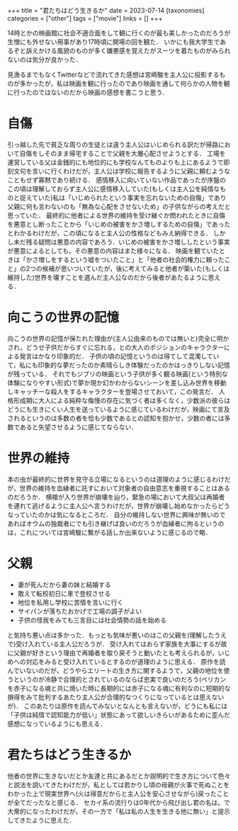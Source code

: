 +++
title = "君たちはどう生きるか"
date = 2023-07-14
[taxonomies]
categories = ["other"]
tags = ["movie"]
links = []
+++

14時とかの映画館に社会不適合面をして観に行くのが最も美しかったのだろうが生憎にも外せない用事があり17時頃に開場の回を観た．
いかにも我大学生であるぞと訴えかける風貌のものが多く嫌悪感を覚えたがスーツを着たものがみられないのは気分が良かった．

見漁るまでもなくTwitterなどで流れてきた感想は宮崎駿を主人公に投影するものが多かったが，私は映画を観に行ったのであり映画を通して何らかの人物を観に行ったのではないのだから映画の感想を書こうと思う．

# 自傷
引っ越した先で貧乏な周りの生徒とは違う主人公はいじめられる訳だが帰路において自傷をしそのまま帰宅することで父親を大層心配させようとする．
工場を運営している父は金銭的にも地位的にも学校なんてものよりも上にあるようで即刻文句を言いに行くわけだが，主人公は学校に報告するように父親に頼むようなこともせず寡黙であり続ける．
感情移入に向いていない作品であったが序盤のこの頃は理解しておらず主人公に感情移入していた(もしくは主人公を純情なものと捉えていた)私は「いじめられたという事実を忘れないための自傷」であり父親に何も言わないのも「無為な心配をさせないため」の子供ながらの考えだと思っていた．
最終的に他者による世界の維持を受け継ぐか問われたときに自傷を悪意とし断ったことから「いじめの被害をかさ増しするための自傷」であったとわかるわけだが，この頃になると主人公の性格などもみえ納得できる．
しかし未だ残る疑問は悪意の内容であろう．いじめの被害をかさ増ししたという事実が悪意によるとしても，その悪意の内容はまた様々になる．
映画を観ていたときは「かさ増しをするという嘘をついたこと」と「他者の社会的権力に頼ったこと」の2つの候補が思いついていたが，後に考えてみると他者が築いた(もしくは維持した)世界を壊すことを選んだ主人公なのだから後者があたるように思える．

# 向こうの世界の記憶
向こうの世界の記憶が保たれた理由が(主人公由来のものでは無いと)完全に明かされ，どうせ子供だからすぐに忘れる，との大人のポジションのキャラクターによる発言はかなり印象的だ．
子供の頃の記憶というのは得てして混濁していて，私にも印象的な夢だったのか素晴らしき体験だったのかはっきりしない記憶が残っている．
それでもジブリの映画という子供が多く観る映画(という特別な体験になりやすい形式)で夢か現か幻かわからないシーンを差し込み世界を移動しキャッチーな殺人をするキャラクターを登場させておいて，この発言だ．
人格形成期に大人による純粋な侮慢の存在に気づく者は多くなく，少数派の彼らはどうにも生きにくい人生を送っているように感じているわけだが，映画にて言及されるというのは多数の者を恰も少数であるとの認知を抱かせ，少数の者には多数であると失望させるように感じてならない．

# 世界の維持
本の虫が最終的に世界を見守る立場になるというのは道理のように感じるわけだが，世界の維持を血縁者に託すにおいて対象者の自由意志を重視することはあるのだろうか．
横槍が入り世界が崩壊を辿り，緊急の場において大叔父は再婚者を連れて逃げるように主人公へ言うわけだが，世界が崩壊し始めなかったらどうなっていたのかは気になるところだ．
自分の維持しない世界に興味が無いのであればオウムの独裁者にでも引き継げば良いのだろうが血縁者に拘るというのは，これについては宮崎駿に繋がる話しか出来ないように感じるので略．

# 父親
- 妻が死んだから妻の妹と結婚する
- 敢えて転校初日に車で登校させる
- 地位を私用し学校に苦情を言いに行く
- サイパンが落ちたおかげで工場の調子がよい
- 子供の怪我をみても三言目には社会情勢の話を始める

と気持ち悪い点は多かった．もっとも気味が悪いのはこの父親を(理解したうえで)受け入れている主人公だろうが．
受け入れてはおらず家族を大事にするが故に父親が好きという理由で再婚者を取り戻そうと動いたとも考えられるが，いじめへの対応をみると受け入れているとするのが道理のように思える．
原作を読んでいないのだが，どうやらエリートの生き方に関するようで，父親の地位を使うというのが冷静で合理的とされているのならば忠実で良いのだろう(ペリカンを赤子になる魂と共に焼いた時に長期的には赤子になる魂に有利なのに短期的な損得をみて批判するあたり主人公が合理的なつくりになっているとは思えないが)．
このあたりは原作を読んでみないとなんとも言えないが，どうにも私には「子供は純情で認知能力が低い」状態にあって欲しいきらいがあるために歪んだ感想になっているようにも思える．

# 君たちはどう生きるか
他者の世界に生きないだとか友達と共にあるだとか説明的で生き方について色々と説法を説いてきたわけだが，私としては若かりし頃の母親が火事で死ぬことをわかった上で現実世界へ(火は得意だからと主人公を安心させながら)戻ったことが全てだったなと感じる．
セカイ系の流行りは0年代から飛び出し君の名は。で大衆的になったわけだが，その一方で「私は私の人生を生きる他に無い」と提示してきたように思えた．
